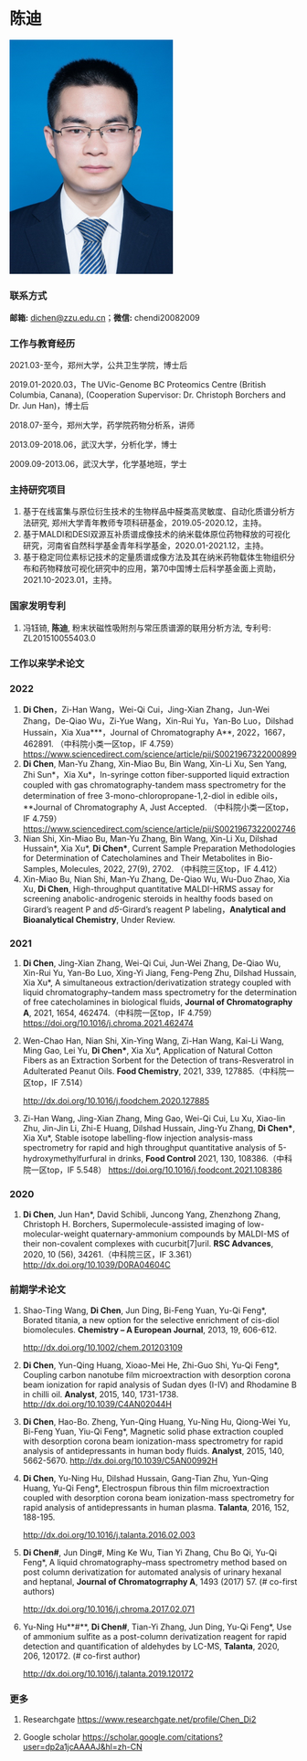 # 陈迪

<img src="../image/chendi.jpg" alt="img" style="zoom:40%;" />



### **联系方式**

**邮箱:** dichen@zzu.edu.cn；**微信:** chendi20082009

### **工作与教育经历**

2021.03-至今，郑州大学，公共卫生学院，博士后

2019.01-2020.03，The UVic-Genome BC Proteomics Centre (British Columbia, Canana), (Cooperation Supervisor: Dr. Christoph Borchers and Dr. Jun Han)，博士后

2018.07-至今，郑州大学，药学院药物分析系，讲师

2013.09-2018.06，武汉大学，分析化学，博士

2009.09-2013.06，武汉大学，化学基地班，学士

### **主持研究项目**

1. 基于在线富集与原位衍生技术的生物样品中醛类高灵敏度、自动化质谱分析方法研究, 郑州大学青年教师专项科研基金，2019.05-2020.12，主持。
2. 基于MALDI和DESI双源互补质谱成像技术的纳米载体原位药物释放的可视化研究，河南省自然科学基金青年科学基金，2020.01-2021.12，主持。
3. 基于稳定同位素标记技术的定量质谱成像方法及其在纳米药物载体生物组织分布和药物释放可视化研究中的应用，第70中国博士后科学基金面上资助，2021.10-2023.01，主持。

### **国家发明专利**

1. 冯钰锜, **陈迪**, 粉末状磁性吸附剂与常压质谱源的联用分析方法, 专利号: ZL201510055403.0

### 工作以来学术论文

### 2022

1. **Di Chen**，Zi-Han Wang，Wei-Qi Cui，Jing-Xian Zhang，Jun-Wei Zhang，De-Qiao Wu，Zi-Yue Wang，Xin-Rui Yu，Yan-Bo Luo，Dilshad Hussain，Xia Xua***，Journal of Chromatography A**, 2022，1667，462891. （中科院小类一区top，IF 4.759）
   https://www.sciencedirect.com/science/article/pii/S0021967322000899
2. **Di Chen**, Man-Yu Zhang, Xin-Miao Bu, Bin Wang, Xin-Li Xu, Sen Yang, Zhi Sun\*，Xia Xu\*，In-syringe cotton fiber-supported liquid extraction coupled with gas chromatography-tandem mass spectrometry for the determination of free 3-mono-chloropropane-1,2-diol in edible oils，**Journal of Chromatography A, Just Accepted. （中科院小类一区top，IF 4.759）
   https://www.sciencedirect.com/science/article/pii/S0021967322002746
3. Nian Shi, Xin-Miao Bu, Man-Yu Zhang, Bin Wang, Xin-Li Xu, Dilshad Hussain\*, Xia Xu\*, **Di Chen\***, Current Sample Preparation Methodologies for Determination of Catecholamines and Their Metabolites in Bio-Samples, Molecules, 2022, 27(9), 2702. （中科院三区top，IF 4.412）
4. Xin-Miao Bu, Nian Shi, Man-Yu Zhang, De-Qiao Wu, Wu-Duo Zhao,  Xia Xu, **Di Chen**, High-throughput quantitative MALDI-HRMS assay for screening anabolic-androgenic steroids in healthy foods based on Girard’s reagent P and *d5*-Girard’s reagent P labeling，**Analytical and Bioanalytical Chemistry**, Under Review.

### 2021

1. **Di Chen**, Jing-Xian Zhang, Wei-Qi Cui, Jun-Wei Zhang, De-Qiao Wu, Xin-Rui Yu, Yan-Bo Luo, Xing-Yi Jiang, Feng-Peng Zhu, Dilshad Hussain, Xia Xu*, A simultaneous extraction/derivatization strategy coupled with liquid chromatography–tandem mass spectrometry for the determination of free catecholamines in biological fluids, **Journal of Chromatography A**, 2021, 1654, 462474.（中科院一区top，IF 4.759）
   https://doi.org/10.1016/j.chroma.2021.462474

2. Wen-Chao Han, Nian Shi, Xin-Ying Wang, Zi-Han Wang, Kai-Li Wang, Ming Gao, Lei Yu, **Di Chen\***, Xia Xu*, Application of Natural Cotton Fibers as an Extraction Sorbent for the Detection of trans-Resveratrol in Adulterated Peanut Oils. **Food Chemistry**, 2021, 339, 127885.（中科院一区top，IF 7.514）

   http://dx.doi.org/10.1016/j.foodchem.2020.127885

3. Zi-Han Wang, Jing-Xian Zhang, Ming Gao, Wei-Qi Cui, Lu Xu, Xiao-lin Zhu, Jin-Jin Li, Zhi-E Huang, Dilshad Hussain, Jing-Yu Zhang, **Di Chen\***, Xia Xu*, Stable isotope labelling-flow injection analysis-mass spectrometry for rapid and high throughput quantitative analysis of 5-hydroxymethylfurfural in drinks, **Food Control** 2021, 130, 108386.（中科院一区top，IF 5.548）
   https://doi.org/10.1016/j.foodcont.2021.108386

### 2020

1. **Di Chen**, Jun Han*, David Schibli, Juncong Yang, Zhenzhong Zhang, Christoph H. Borchers, Supermolecule-assisted imaging of low-molecular-weight quaternary-ammonium compounds by MALDI-MS of their non-covalent complexes with cucurbit[7]uril. **RSC Advances**, 2020, 10 (56), 34261.（中科院三区，IF 3.361）
   http://dx.doi.org/10.1039/D0RA04604C


### **前期学术论文**

1. Shao-Ting Wang, **Di Chen**, Jun Ding, Bi-Feng Yuan, Yu-Qi Feng*, Borated titania, a new option for the selective enrichment of cis-diol biomolecules. **Chemistry – A European Journal**, 2013, 19, 606-612. 

   http://dx.doi.org/10.1002/chem.201203109

2. **Di Chen**, Yun-Qing Huang, Xioao-Mei He, Zhi-Guo Shi, Yu-Qi Feng*, Coupling carbon nanotube film microextraction with desorption corona beam ionization for rapid analysis of Sudan dyes (I-IV) and Rhodamine B in chilli oil. **Analyst**, 2015, 140, 1731-1738. 
   http://dx.doi.org/10.1039/C4AN02044H

3. **Di Chen**, Hao-Bo. Zheng, Yun-Qing Huang, Yu-Ning Hu, Qiong-Wei Yu, Bi-Feng Yuan, Yiu-Qi Feng*, Magnetic solid phase extraction coupled with desorption corona beam ionization-mass spectrometry for rapid analysis of antidepressants in human body fluids. **Analyst**, 2015, 140, 5662-5670. 
   http://dx.doi.org/10.1039/C5AN00992H

4. **Di Chen**, Yu-Ning Hu, Dilshad Hussain, Gang-Tian Zhu, Yun-Qing Huang, Yu-Qi Feng*, Electrospun fibrous thin film microextraction coupled with desorption corona beam ionization-mass spectrometry for rapid analysis of antidepressants in human plasma. **Talanta**, 2016, 152, 188-195. 

   http://dx.doi.org/10.1016/j.talanta.2016.02.003

5. **Di Chen#**, Jun Ding#, Ming Ke Wu, Tian Yi Zhang, Chu Bo Qi, Yu-Qi Feng*, A liquid chromatography–mass spectrometry method based on post column derivatization for automated analysis of urinary hexanal and heptanal, **Journal of Chromatogrraphy A**, 1493 (2017) 57. (# co-first authors)

   http://dx.doi.org/10.1016/j.chroma.2017.02.071

6. Yu-Ning Hu**#**, **Di Chen#**, Tian-Yi Zhang, Jun Ding, Yu-Qi Feng*, Use of ammonium sulfite as a post-column derivatization reagent for rapid detection and quantification of aldehydes by LC-MS, **Talanta**, 2020, 206, 120172. (# co-first author) 

   http://dx.doi.org/10.1016/j.talanta.2019.120172

### **更多**

1. Researchgate
   https://www.researchgate.net/profile/Chen_Di2

2. Google scholar
   https://scholar.google.com/citations?user=dp2a1jcAAAAJ&hl=zh-CN


